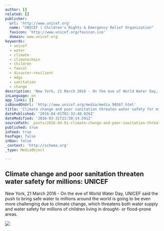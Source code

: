 ```yaml
---
author: []
related: []
publisher:
  url: 'http://www.unicef.org'
  name: "UNICEF | Children's Rights & Emergency Relief Organization"
  favicon: 'http://www.unicef.org/favicon.ico'
  domain: www.unicef.org
keywords:
  - unicef
  - water
  - climate
  - climatechain
  - children
  - faecal
  - disaster-resilient
  - mdgs
  - sanitation
  - change
description: 'New York, 21 March 2016 - On the eve of World Water Day, UNICEF said the push to bring safe water to millions around the world is going to be even more challenging due to climate change, which threatens both water supply and water safety for millions of children living in drought- or flood-prone areas.'
inLanguage: en
app_links: []
isBasedOnUrl: 'http://www.unicef.org/media/media_90567.html'
title: 'Climate change and poor sanitation threaten water safety for millions: UNICEF'
datePublished: '2016-04-01T02:32:48.026Z'
dateModified: '2016-03-31T23:50:14.591Z'
sourcePath: _posts/2016-04-01-climate-change-and-poor-sanitation-threaten-water-safety-for.md
published: true
inFeed: true
hasPage: false
inNav: false
_context: 'http://schema.org'
_type: MediaObject

---
```

<article style=""><h1>Climate change and poor sanitation threaten water safety for millions: UNICEF</h1><p>New York, 21 March 2016 - On the eve of World Water Day, UNICEF said the push to bring safe water to millions around the world is going to be even more challenging due to climate change, which threatens both water supply and water safety for millions of children living in drought- or flood-prone areas.</p><img src="http://www.unicef.org/media/images/CC_grid.jpg" /></article>